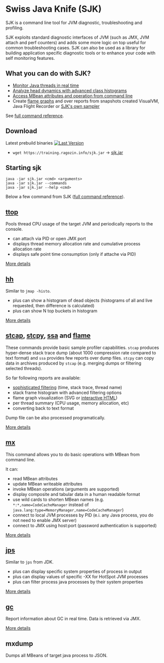 Swiss Java Knife (SJK)
=========

SJK is a command line tool for JVM diagnostic, troubleshooting and profiling.

SJK exploits standard diagnostic interfaces of JVM (such as JMX, JVM attach and perf counters) and adds some more logic on top 
useful for common troubleshooting cases. SJK can also be used as a library for building application specific diagnostic tools
or to enhance your code with self monitoring features.

What you can do with SJK?
----

 - [Monitor Java threads in real time][ttop]
 - [Analyze head dynamics with advanced class histograms][hh]
 - [Access MBean attributes and operation from command line][mx]
 - Create [flame graphs][html-flame] and over reports from snapshots created VisualVM, Java Flight Recorder or [SJK's own sampler][stcap]
 
See [full command reference](sjk-core/COMMANDS.md).

Download
----

Latest prebuild binaries [![Last Version](https://img.shields.io/maven-central/v/org.gridkit.jvmtool/sjk.svg)](https://search.maven.org/#search%7Cga%7C1%7Cg%3A%22org.gridkit.jvmtool%22)
- `wget https://training.ragozin.info/sjk.jar` -> [sjk.jar](https://search.maven.org/remotecontent?filepath=org/gridkit/jvmtool/sjk-plus/0.22/sjk-plus-0.22.jar) 

Starting sjk
----

    java -jar sjk.jar <cmd> <arguments>
    java -jar sjk.jar --commands
    java -jar sjk.jar --help <cmd>

Below a few command from SJK ([full command reference](sjk-core/COMMANDS.md)).

[ttop]
----

Pools thread CPU usage of the target JVM and periodically reports to the console.

 - can attach via PID or open JMX port
 - displays thread memory allocation rate and cumulative process allocation rate
 - displays safe point time consumption (only if attache via PID)

[More details][ttop]

[hh]
----

Similar to `jmap -histo`.

 - plus can show a histogram of dead objects (histograms of all and live requested, then difference is calculated)
 - plus can show N top buckets in histogram

[More details][hh]

[stcap], [stcpy], [ssa] and [flame]
----

These commands provide basic sample profiler capabilities. `stcap` produces hyper-dense stack trace dump 
(about 1000 compression rate compared to text format) and `ssa` provides few reports over dump files.
`stcpy` can copy data in archives produced by `stcap` (e.g. merging dumps or filtering selected threads).

So far following reports are available:

 - [sophisticated filtering] (time, stack trace, thread name)
 - stack frame histogram with advanced filtering options
 - flame graph visualization (SVG or [interactive HTML][html-flame])
 - per thread summary (CPU usage, memory allocation, etc)
 - converting back to text format

Dump file can be also processed programatically.

[More details][ssa]

[mx]
-----

This command allows you to do basic operations with MBean from command line.

It can:

 - read MBean attributes
 - update MBean writeable attributes
 - invoke MBean operations (arguments are supported)
 - display composite and tabular data in a human readable format
 - use wild cards to shorten MBean names (e.g. `*:*,name=CodeCacheManager` instead of `java.lang:type=MemoryManager,name=CodeCacheManager`)
 - connect to local JVM processes by PID (e.i. any Java process, you do not need to enable JMX server)
 - connect to JMX using host:port (password authentication is supported)

[More details][mx]

[jps]
----

Similar to `jps` from JDK. 

- plus can display specific system properties of process in output
- plus can display values of specific -XX for HotSpot JVM processes 
- plus can filter process java processes by their system properties
 
[More details][jps]

[gc]
-----

Report information about GC in real time. Data is retrieved via JMX.

[More details][gc]

mxdump
-----

Dumps all MBeans of target java process to JSON.

 [ttop]: sjk-core/docs/TTOP.md
 [jps]: sjk-core/docs/JPS.md
 [hh]: sjk-core/docs/HH.md
 [gc]: sjk-core/docs/GC.md
 [mx]: sjk-core/docs/MX.md
 [stcap]: sjk-core/docs/STCAP.md
 [stcpy]: sjk-core/docs/STCPY.md
 [ssa]: sjk-core/docs/SSA.md
 [flame]: sjk-hflame/docs/FLAME.md
 [sophisticated filtering]: sjk-core/src/main/resources/org/gridkit/jvmtool/cmd/ssa-help.md
 [flame graphs]: http://blog.ragozin.info/2016/01/flame-graphs-vs-cold-numbers.html
 [html-flame]: sjk-hflame/docs/flame_graph_ui.md

